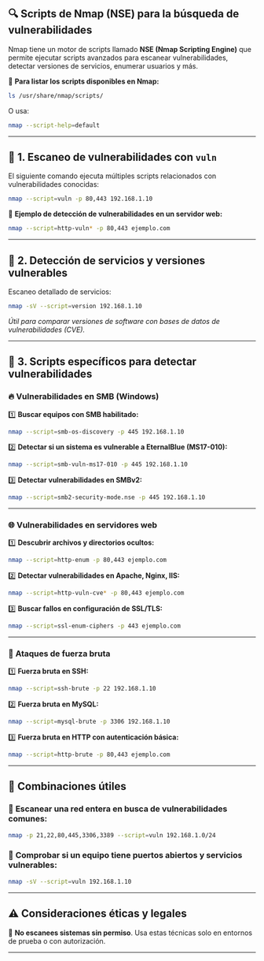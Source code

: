 ## 🔍 **Scripts de Nmap (NSE) para la búsqueda de vulnerabilidades**  

Nmap tiene un motor de scripts llamado **NSE (Nmap Scripting Engine)** que permite ejecutar scripts avanzados para escanear vulnerabilidades, detectar versiones de servicios, enumerar usuarios y más.

📌 **Para listar los scripts disponibles en Nmap:**  
```bash
ls /usr/share/nmap/scripts/
```
O usa:
```bash
nmap --script-help=default
```

---

## 🔹 **1. Escaneo de vulnerabilidades con `vuln`**  
El siguiente comando ejecuta múltiples scripts relacionados con vulnerabilidades conocidas:  
```bash
nmap --script=vuln -p 80,443 192.168.1.10
```
🔎 **Ejemplo de detección de vulnerabilidades en un servidor web:**
```bash
nmap --script=http-vuln* -p 80,443 ejemplo.com
```

---

## 🔹 **2. Detección de servicios y versiones vulnerables**
Escaneo detallado de servicios:
```bash
nmap -sV --script=version 192.168.1.10
```
*Útil para comparar versiones de software con bases de datos de vulnerabilidades (CVE).*

---

## 🔹 **3. Scripts específicos para detectar vulnerabilidades**  

### 🔥 **Vulnerabilidades en SMB (Windows)**
1️⃣ **Buscar equipos con SMB habilitado:**  
```bash
nmap --script=smb-os-discovery -p 445 192.168.1.10
```
2️⃣ **Detectar si un sistema es vulnerable a EternalBlue (MS17-010):**  
```bash
nmap --script=smb-vuln-ms17-010 -p 445 192.168.1.10
```
3️⃣ **Detectar vulnerabilidades en SMBv2:**  
```bash
nmap --script=smb2-security-mode.nse -p 445 192.168.1.10
```

---

### 🌐 **Vulnerabilidades en servidores web**  
1️⃣ **Descubrir archivos y directorios ocultos:**  
```bash
nmap --script=http-enum -p 80,443 ejemplo.com
```
2️⃣ **Detectar vulnerabilidades en Apache, Nginx, IIS:**  
```bash
nmap --script=http-vuln-cve* -p 80,443 ejemplo.com
```
3️⃣ **Buscar fallos en configuración de SSL/TLS:**  
```bash
nmap --script=ssl-enum-ciphers -p 443 ejemplo.com
```

---

### 🔑 **Ataques de fuerza bruta**  
1️⃣ **Fuerza bruta en SSH:**  
```bash
nmap --script=ssh-brute -p 22 192.168.1.10
```
2️⃣ **Fuerza bruta en MySQL:**  
```bash
nmap --script=mysql-brute -p 3306 192.168.1.10
```
3️⃣ **Fuerza bruta en HTTP con autenticación básica:**  
```bash
nmap --script=http-brute -p 80,443 ejemplo.com
```

---

## 🚀 **Combinaciones útiles**  

### 🔹 **Escanear una red entera en busca de vulnerabilidades comunes:**  
```bash
nmap -p 21,22,80,445,3306,3389 --script=vuln 192.168.1.0/24
```

### 🔹 **Comprobar si un equipo tiene puertos abiertos y servicios vulnerables:**  
```bash
nmap -sV --script=vuln 192.168.1.10
```

---

## ⚠️ **Consideraciones éticas y legales**  
🔴 **No escanees sistemas sin permiso**. Usa estas técnicas solo en entornos de prueba o con autorización.  

---

